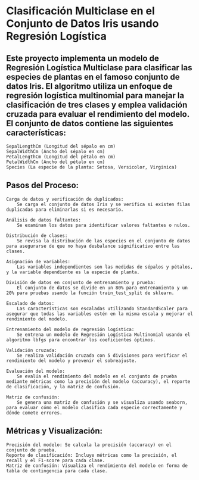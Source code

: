 # Clasificación Multiclase en el Conjunto de Datos Iris usando Regresión Logística

## Este proyecto implementa un modelo de Regresión Logística Multiclase para clasificar las especies de plantas en el famoso conjunto de datos Iris. El algoritmo utiliza un enfoque de regresión logística multinomial para manejar la clasificación de tres clases y emplea validación cruzada para evaluar el rendimiento del modelo. El conjunto de datos contiene las siguientes características:

    SepalLengthCm (Longitud del sépalo en cm)
    SepalWidthCm (Ancho del sépalo en cm)
    PetalLengthCm (Longitud del pétalo en cm)
    PetalWidthCm (Ancho del pétalo en cm)
    Species (La especie de la planta: Setosa, Versicolor, Virginica)

## Pasos del Proceso:

    Carga de datos y verificación de duplicados:
        Se carga el conjunto de datos Iris y se verifica si existen filas duplicadas para eliminarlas si es necesario.

    Análisis de datos faltantes:
        Se examinan los datos para identificar valores faltantes o nulos.

    Distribución de clases:
        Se revisa la distribución de las especies en el conjunto de datos para asegurarse de que no haya desbalance significativo entre las clases.

    Asignación de variables:
        Las variables independientes son las medidas de sépalos y pétalos, y la variable dependiente es la especie de planta.

    División de datos en conjunto de entrenamiento y prueba:
        El conjunto de datos se divide en un 80% para entrenamiento y un 20% para pruebas usando la función train_test_split de sklearn.

    Escalado de datos:
        Las características son escaladas utilizando StandardScaler para asegurar que todas las variables estén en la misma escala y mejorar el rendimiento del modelo.

    Entrenamiento del modelo de regresión logística:
        Se entrena un modelo de Regresión Logística Multinomial usando el algoritmo lbfgs para encontrar los coeficientes óptimos.

    Validación cruzada:
        Se realiza validación cruzada con 5 divisiones para verificar el rendimiento del modelo y prevenir el sobreajuste.

    Evaluación del modelo:
        Se evalúa el rendimiento del modelo en el conjunto de prueba mediante métricas como la precisión del modelo (accuracy), el reporte de clasificación, y la matriz de confusión.

    Matriz de confusión:
        Se genera una matriz de confusión y se visualiza usando seaborn, para evaluar cómo el modelo clasifica cada especie correctamente y dónde comete errores.

## Métricas y Visualización:

    Precisión del modelo: Se calcula la precisión (accuracy) en el conjunto de prueba.
    Reporte de clasificación: Incluye métricas como la precisión, el recall y el F1-score para cada clase.
    Matriz de confusión: Visualiza el rendimiento del modelo en forma de tabla de contingencia para cada clase.
